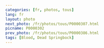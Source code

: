 ```yaml
---
categories: [fr, photos, tous]
lang: fr
layout: photo
next_photo: /fr/photos/tous/P0000307.html
picname: P0000302
prev_photo: /fr/photos/tous/P0000386.html
tags: [Blood, Dead Springbock]
---
```

